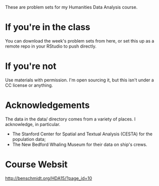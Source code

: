 These are problem sets for my Humanities Data Analysis course.

# If you're in the class

You can download the week's problem sets from here, or set this up as a remote repo in your RStudio to push directly.

# If you're not

Use materials with permission. I'm open sourcing it, but this isn't under a CC license or anything.

# Acknowledgements

The data in the data/ directory comes from a variety of places. I acknowledge, in particular.

* The Stanford Center for Spatial and Textual Analysis (CESTA) for the population data;
* The New Bedford Whaling Museum for their data on ship's crews.

# Course Websit 
http://benschmidt.org/HDA15/?page_id=10
